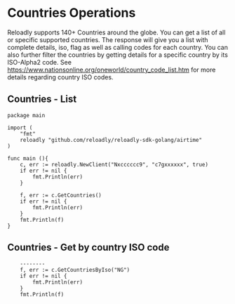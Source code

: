 # Countries Operations

Reloadly supports 140+ Countries around the globe. You can get a list of all or specific supported countries. The
response will give you a list with complete details, iso, flag as well as calling codes for each country. You can also
further filter the countries by getting details for a specific country by its ISO-Alpha2 code.
See https://www.nationsonline.org/oneworld/country_code_list.htm for more details regarding country ISO codes.

## Countries - List

```golang
package main

import (
	"fmt"
	reloadly "github.com/reloadly/reloadly-sdk-golang/airtime"
)

func main (){
	c, err := reloadly.NewClient("Nxcccccc9", "c7gxxxxxx", true)
	if err != nil {
		fmt.Println(err)
	}

	f, err := c.GetCountries()
	if err != nil {
		fmt.Println(err)
	}
	fmt.Println(f)
} 
```

## Countries - Get by country ISO code

```golang
    --------
    f, err := c.GetCountriesByIso("NG")
	if err != nil {
		fmt.Println(err)
	}
	fmt.Println(f)
```
